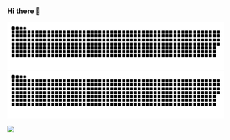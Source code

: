 ### Hi there 👋

![github contribution grid snake animation](https://raw.githubusercontent.com/garlinhs/garlinhs/output/github-contribution-grid-snake-dark.svg#gh-dark-mode-only)
![github contribution grid snake animation](https://raw.githubusercontent.com/garlinhs/garlinhs/output/github-contribution-grid-snake.svg#gh-light-mode-only)

![](https://komarev.com/ghpvc/?username=garlinhs)
